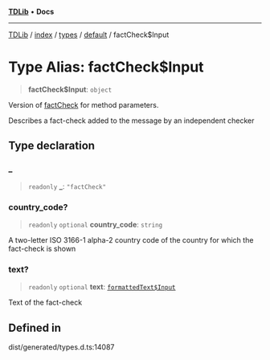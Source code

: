 [**TDLib**](../../../../../../README.md) • **Docs**

***

[TDLib](../../../../../../modules.md) / [index](../../../../../README.md) / [types](../../../README.md) / [default](../README.md) / factCheck$Input

# Type Alias: factCheck$Input

> **factCheck$Input**: `object`

Version of [factCheck](factCheck.md) for method parameters.

Describes a fact-check added to the message by an independent checker

## Type declaration

### \_

> `readonly` **\_**: `"factCheck"`

### country\_code?

> `readonly` `optional` **country\_code**: `string`

A two-letter ISO 3166-1 alpha-2 country code of the country for which the fact-check is shown

### text?

> `readonly` `optional` **text**: [`formattedText$Input`](formattedText$Input.md)

Text of the fact-check

## Defined in

dist/generated/types.d.ts:14087
